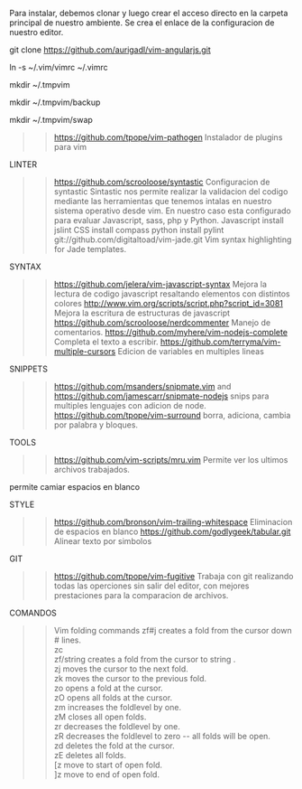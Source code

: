 Para instalar, debemos clonar y luego crear el acceso directo en la carpeta principal de nuestro ambiente.
Se crea el enlace de la configuracion de nuestro editor.

git clone https://github.com/aurigadl/vim-angularjs.git

ln -s ~/.vim/vimrc  ~/.vimrc

mkdir ~/.tmpvim

mkdir ~/.tmpvim/backup

mkdir ~/.tmpvim/swap


>> https://github.com/tpope/vim-pathogen
Instalador de plugins para vim


LINTER
>> https://github.com/scrooloose/syntastic
Configuracion de syntastic
Sintastic nos permite realizar la validacion del codigo mediante las herramientas que tenemos intalas en nuestro sistema operativo desde vim.
En nuestro caso esta configurado para evaluar Javascript, sass, php y Python.
	Javascript install jslint
	CSS install compass
	python install  pylint
>> git://github.com/digitaltoad/vim-jade.git
Vim syntax highlighting for Jade templates.

SYNTAX
>> https://github.com/jelera/vim-javascript-syntax
Mejora la lectura de codigo javascript resaltando elementos con distintos colores
>> http://www.vim.org/scripts/script.php?script_id=3081
Mejora la escritura de estructuras de javascript 
>> https://github.com/scrooloose/nerdcommenter
Manejo de comentarios.
>> https://github.com/myhere/vim-nodejs-complete
Completa el texto a escribir.
>>https://github.com/terryma/vim-multiple-cursors
Edicion de variables en multiples lineas 


SNIPPETS
>> https://github.com/msanders/snipmate.vim and https://github.com/jamescarr/snipmate-nodejs
snips para multiples lenguajes con adicion de node.
>> https://github.com/tpope/vim-surround
borra, adiciona, cambia por palabra y bloques.

TOOLS
>> https://github.com/vim-scripts/mru.vim
Permite ver los ultimos archivos trabajados.
>>
<F4> permite camiar espacios en blanco

STYLE
>> https://github.com/bronson/vim-trailing-whitespace
Eliminacion de espacios en blanco
>> https://github.com/godlygeek/tabular.git
Alinear texto por simbolos

GIT
>> https://github.com/tpope/vim-fugitive
Trabaja con git realizando todas las operciones sin salir del editor, con mejores prestaciones para la comparacion de archivos.

COMANDOS
>>Vim folding commands
zf#j creates a fold from the cursor down # lines.<br />
zc<br />
zf/string creates a fold from the cursor to string .<br />
zj moves the cursor to the next fold.<br />
zk moves the cursor to the previous fold.<br />
zo opens a fold at the cursor.<br />
zO opens all folds at the cursor.<br />
zm increases the foldlevel by one.<br />
zM closes all open folds.<br />
zr decreases the foldlevel by one.<br />
zR decreases the foldlevel to zero -- all folds will be open.<br />
zd deletes the fold at the cursor.<br />
zE deletes all folds.<br />
[z move to start of open fold.<br />
]z move to end of open fold.<br />
